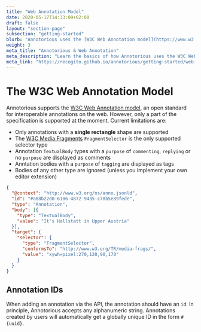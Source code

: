 ```yaml
---
title: "Web Annotation Model"
date: 2020-05-17T14:33:09+02:00
draft: false
layout: "section-page"
subsection: "getting-started"
blurb: "Annotorious uses the [W3C Web Annotation model](https://www.w3.org/TR/annotation-model/). Learn the basics of how annotations are encoded as JSON, and what parts of the standard Annotorious currently supports."
weight: 3
meta_title: "Annotorious & Web Annotation"
meta_description: "Learn the basics of how Annotorious uses the W3C Web Annotation standard"
meta_link: "https://recogito.github.io/annotorious/getting-started/web-annotation"
---
```


# The W3C Web Annotation Model 

Annotorious supports the [W3C Web Annotation model](https://www.w3.org/TR/annotation-model/), an open standard for
interoperable annotations on the web. However, only a part of the specification is supported at the moment. 
Current limitations are:

- Only annotations with a __single rectangle__ shape are supported
- The [W3C Media Fragments](https://www.w3.org/TR/media-frags/) `FragmentSelector` is the only supported selector type
- Annotation `TextualBody` types with a `purpose` of `commenting`, `replying` or no `purpose` are displayed as comments
- Anntation bodies with a `purpose` of `tagging` are displayed as tags
- Bodies of any other type are ignored (unless you implement your own editor extension)

```json
{ 
  "@context": "http://www.w3.org/ns/anno.jsonld",
  "id": "#a88b22d0-6106-4872-9435-c78b5e89fede",
  "type": "Annotation",
  "body": [{
    "type": "TextualBody",
    "value": "It's Hallstatt in Upper Austria"
  }],
  "target": {
    "selector": {
      "type": "FragmentSelector",
      "conformsTo": "http://www.w3.org/TR/media-frags/",
      "value": "xywh=pixel:270,120,90,170"
    }
  }
}
```

## Annotation IDs

When adding an annotation via the API, the annotation should have an `id`. In principle, 
Annotorious accepts any alphanumeric string. Annotations created by users will automatically 
get a globally unique ID in the form `#{uuid}`. 